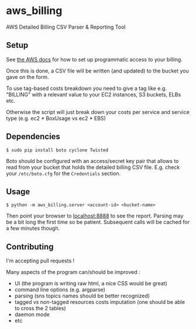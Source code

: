 aws_billing
===========

AWS Detailed Billing CSV Parser &amp; Reporting Tool

Setup
-----

See [the AWS docs](http://docs.aws.amazon.com/awsaccountbilling/latest/about/programaccess.html) for how to set up programmatic access to your billing.

Once this is done, a CSV file will be written (and updated) to the bucket you gave on the form.

To use tag-based costs breakdown you need to give a tag like e.g. "BILLING" with a relevant value to your EC2 instances, S3 buckets, ELBs etc.

Otherwise the script will just break down your costs per service and service type (e.g. ec2 * BoxUsage vs ec2 * EBS)

Dependencies
------------

    $ sudo pip install boto cyclone Twisted

Boto should be configured with an access/secret key pair that allows to read from your bucket that holds the detailed billing CSV file. E.g. check your `/etc/boto.cfg` for the `Credentials` section. 


Usage
-----

    $ python -m aws_billing.server <account-id> <bucket-name>

Then point your browser to [localhost:8888](http://localhost:8888/) to see the report. Parsing may be a bit long the first time so be patient. Subsequent calls will be cached for a few minutes though.


Contributing
------------

I'm accepting pull requests !

Many aspects of the program can/should be improved :
* UI (the program is writing raw html, a nice CSS would be great)
* command line options (e.g. argparse)
* parsing (sns topics names should be better recognized)
* tagged vs non-tagged resources costs imputation (one should be able to cross the 2 tables)
* daemon mode
* etc


